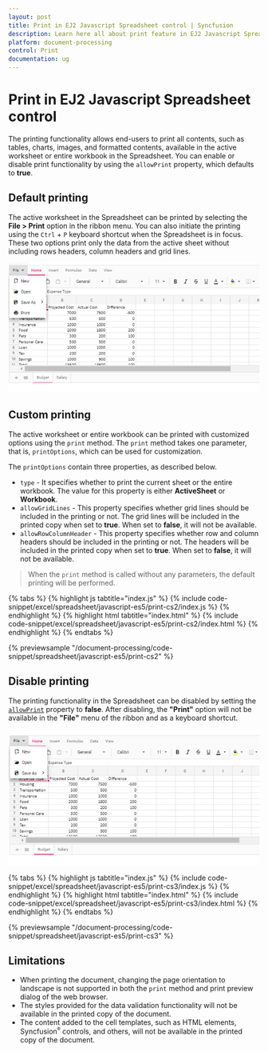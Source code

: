 ```yaml
---
layout: post
title: Print in EJ2 Javascript Spreadsheet control | Syncfusion
description: Learn here all about print feature in EJ2 Javascript Spreadsheet control of Syncfusion Essential JS 2 and more.
platform: document-processing
control: Print
documentation: ug
---
```


# Print in EJ2 Javascript Spreadsheet control

The printing functionality allows end-users to print all contents, such as tables, charts, images, and formatted contents, available in the active worksheet or entire workbook in the Spreadsheet. You can enable or disable print functionality by using the `allowPrint` property, which defaults to **true**.

## Default printing

The active worksheet in the Spreadsheet can be printed by selecting the **File > Print** option in the ribbon menu. You can also initiate the printing using the `Ctrl` + `P` keyboard shortcut when the Spreadsheet is in focus. These two options print only the data from the active sheet without including rows headers, column headers and grid lines.

![Spreadsheet with print option](./images/spreadsheet_print_in_ribbon_menu.png)

## Custom printing

The active worksheet or entire workbook can be printed with customized options using the `print` method. The `print` method takes one parameter, that is, `printOptions`, which can be used for customization.

The `printOptions` contain three properties, as described below.

* `type` - It specifies whether to print the current sheet or the entire workbook. The value for this property is either **ActiveSheet** or **Workbook**.
* `allowGridLines` - This property specifies whether grid lines should be included in the printing or not. The grid lines will be included in the printed copy when set to **true**. When set to **false**, it will not be available.
* `allowRowColumnHeader` - This property specifies whether row and column headers should be included in the printing or not. The headers will be included in the printed copy when set to **true**. When set to **false**, it will not be available.

> When the `print` method is called without any parameters, the default printing will be performed.

{% tabs %}
{% highlight js tabtitle="index.js" %}
{% include code-snippet/excel/spreadsheet/javascript-es5/print-cs2/index.js %}
{% endhighlight %}
{% highlight html tabtitle="index.html" %}
{% include code-snippet/excel/spreadsheet/javascript-es5/print-cs2/index.html %}
{% endhighlight %}
{% endtabs %}

{% previewsample "/document-processing/code-snippet/spreadsheet/javascript-es5/print-cs2" %}

## Disable printing

The printing functionality in the Spreadsheet can be disabled by setting the [`allowPrint`](https://ej2.syncfusion.com/javascript/documentation/api/spreadsheet/#allowprint) property to **false**. After disabling, the **"Print"** option will not be available in the **"File"** menu of the ribbon and as a keyboard shortcut.

![Spreadsheet with print option disabled](./images/spreadsheet_print_disable.png)

{% tabs %}
{% highlight js tabtitle="index.js" %}
{% include code-snippet/excel/spreadsheet/javascript-es5/print-cs3/index.js %}
{% endhighlight %}
{% highlight html tabtitle="index.html" %}
{% include code-snippet/excel/spreadsheet/javascript-es5/print-cs3/index.html %}
{% endhighlight %}
{% endtabs %}

{% previewsample "/document-processing/code-snippet/spreadsheet/javascript-es5/print-cs3" %}

## Limitations

* When printing the document, changing the page orientation to landscape is not supported in both the `print` method and print preview dialog of the web browser.
* The styles provided for the data validation functionality will not be available in the printed copy of the document.
* The content added to the cell templates, such as HTML elements, Syncfusion<sup style="font-size:70%">&reg;</sup> controls, and others, will not be available in the printed copy of the document.
